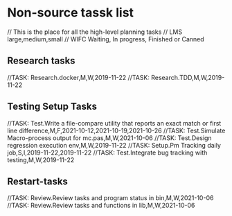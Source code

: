# Non-source tassk list

// This is the place for all the high-level planning tasks
// LMS large,medium,small
// WIFC Waiting, In progress, Finished or Canned

## Research tasks

//TASK: Research.docker,M,W,2019-11-22
//TASK: Research.TDD,M,W,2019-11-22

## Testing Setup Tasks

//TASK: Test.Write a file-compare utility that reports an exact match or first line difference,M,F,2021-10-12,2021-10-19,2021-10-26
//TASK: Test.Simulate Macro-process output for mc.pas,M,W,2021-10-06
//TASK: Test.Design regression execution env,M,W,2019-11-22
//TASK: Setup.Pm Tracking daily job,S,I,2019-11-22,2019-11-22
//TASK: Test.Integrate bug tracking with testing,M,W,2019-11-22

## Restart-tasks

//TASK: Review.Review tasks and program status in bin,M,W,2021-10-06
//TASK: Review.Review tasks and functions in lib,M,W,2021-10-06
